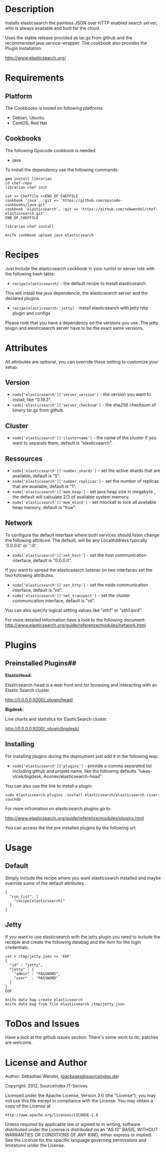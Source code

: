 # Description #
Installs elasticsearch the painless JSON over HTTP enabled search server, who is always available and built for the cloud.

Uses the stable release provided as tar.gz from github and the recommended java service-wrapper. The cookbook also provides the Plugin installation.

http://www.elasticsearch.org/

# Requirements #

## Platform ##
The Cookbooks is tested on following platforms:
* Debian, Ubuntu
* CentOS, Red Hat

## Cookbooks ##
The following Opscode cookbook is needed:
* java

To install the dependency use the following commands:

    gem install librarian                                                                                                   
    cd chef-repo
    librarian-chef init

    cat >> Cheffile <<END_OF_CHEFFILE
    cookbook 'java', :git => 'https://github.com/opscode-cookbooks/java.git'
    cookbook 'elasticsearch', :git => 'https://github.com/sebwendel/chef-elasticsearch.git'
    END_OF_CHEFFILE

    librarian-chef install

    knife cookbook upload java elasticsearch

# Recipes #
Just include the elasticsearch cookbook in your runlist or server role with the following hash table:

* `recipe[elasticsearch]` - the default recipe to install elasticsearch

This will install the java dependencie, the elasticsearch server and the declared plugins.

* `recipe[elasticsearch::jetty]` - install elasticsearch with jetty http plugin and configs

Please note that you have a dependency on the versions you use. The jetty plugin and elesticsearch server have to be the exact same versions.

# Attributes #
All attributes are optional, you can override these setting to customize your setup.

## Version ##
* `node['elasticsearch']['server_version']` - the version you want to install, like "0.19.3".
* `node['elasticsearch']['server_checksum']` - the sha256 checksum of binery tar.gz from github.

## Cluster ##
* `node['elasticsearch']['clustername']` - the name of the cluster if you want to separate them, default is "elasticsearch".

## Ressources ##
* `node['elasticsearch']['number_shards']` - set the active shards that are available, default is "5".
* `node['elasticsearch']['number_replicas']` - set the number of replicas that are available, default is "1".
* `node['elasticsearch']['mem_heap']` - set java heap size in megabyte , the default will calculate 2/3 of available system memory.
* `node['elasticsearch']['mem_mlock']` - set mlockall to lock all available heap memory, default is "true".

## Network ##
To configure the default interfase where both services should listen change the following attribure. The default, will be any LocalAddress typically '0.0.0.0' or '::0'.
* `node['elasticsearch']['net_host']` - set the host communication interface, default is "0.0.0.0". 

If you want to spread the elasticsearch listener on two interfaces set the two following attributes. 
* `node['elasticsearch']['net_http']` - set the node communication interface, default is "nil". 
* `node['elasticsearch']['net_transport']` - set the cluster communication interface, default is "nil". 

You can also specify logical setting values like "_eth1_" or "_eth1:ipv4_".

For more detailed Information have a look to the following document:
<http://www.elasticsearch.org/guide/reference/modules/network.html>

# Plugins #
## Preinstalled Plugins##

**ElasticHead:**

Elasticsearch-head is a web front end for browsing and interacting with an Elastic Search cluster.

<http://0.0.0.0:9200/_plugin/head/>

**Bigdesk:**

Live charts and statistics for ElasticSearch cluster.

<http://0.0.0.0:9200/_plugin/bigdesk/>

## Installing ##

For installing plugins during the deployment just add it in the following way:

* `node['elasticsearch']['plugins']` - provide a comma separated list including github and projekt name, like the following defaults "lukas-vlcek/bigdesk, Aconex/elasticsearch-head"

You can also use the link to install a plugin:

    sudo elasticsearch-plugins -install elasticsearch/elasticsearch-river-couchdb

For more infromation on elasticsearch plugins go to:

<http://www.elasticsearch.org/guide/reference/modules/plugins.html>

You can access the the pre installed plugins by the following url:

# Usage #
## Default ##
Simply include the recipe where you want elasticsearch installed and maybe override some of the default attributes.

    {
      "run_list": [
        "recipe[elasticsearch]"
      ]
    }

## Jetty ##
If you want to use elasticsearch with the jetty plugin you need to include the recepie and create the following databag and the item for the login credentials.

    cat > /tmp/jetty.json << 'EOF'
    {
      "id" : "jetty",
      "jetty" : {
        "admin" : "PASSWORD",
        "user"  : "PASSWORD"
      }
    }
    EOF

    knife data bag create elasticsearch
    knife data bag from file elasticsearch /tmp/jetty.json

# ToDos and Issues #
Have a lock at the github issues section. There's some work to do, patches are welcome.

# License and Author #

Author: Sebastian Wendel, (<packages@sourceindex.de>)

Copyright: 2012, SourceIndex IT-Serives

Licensed under the Apache License, Version 2.0 (the "License");
you may not use this file except in compliance with the License.
You may obtain a copy of the License at

    http://www.apache.org/licenses/LICENSE-2.0

Unless required by applicable law or agreed to in writing, software
distributed under the License is distributed on an "AS IS" BASIS,
WITHOUT WARRANTIES OR CONDITIONS OF ANY KIND, either express or implied.
See the License for the specific language governing permissions and
limitations under the License.
